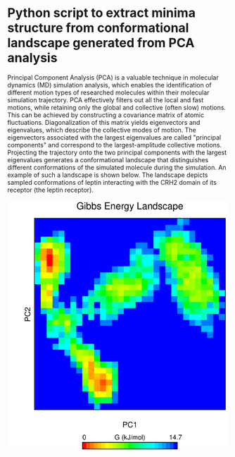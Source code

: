 # Python script to extract minima structure from conformational landscape generated from PCA analysis

Principal Component Analysis (PCA) is a valuable technique in molecular dynamics (MD) simulation analysis, which enables the identification of different motion types of researched molecules within their molecular simulation trajectory.  PCA effectively filters out all the local and fast motions, while retaining only the global and collective (often slow) motions.  This can be achieved by constructing a covariance matrix of atomic fluctuations. Diagonalization of this matrix yields eigenvectors and eigenvalues, which describe the collective modes of motion. The eigenvectors associated with the largest eigenvalues are called "principal components" and correspond to the largest-amplitude collective motions. Projecting the trajectory onto the two principal components with the largest eigenvalues generates a conformational landscape that distinguishes different conformations of the simulated molecule during the simulation. An example of such a landscape is shown below. The landscape depicts sampled conformations of leptin interacting with the CRH2 domain of its receptor (the leptin receptor).

<p align="center">
  <img src="Screenshot from 2024-11-05 23-02-58.png" />
</p>
